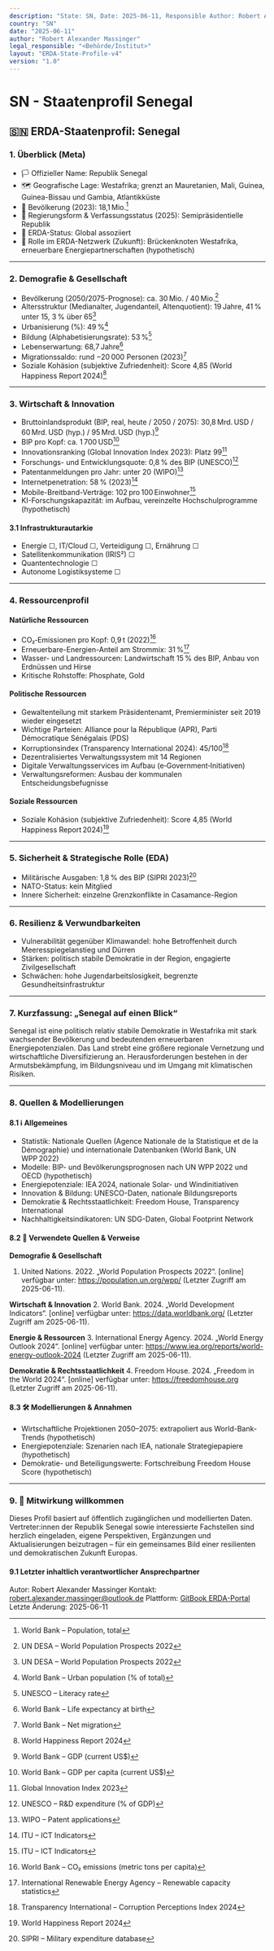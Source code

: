 ```yaml
---
description: "State: SN, Date: 2025-06-11, Responsible Author: Robert Alexander Massinger, if from official or institute: Legal Responsible [Author, Institute, Government]: <Behörde/Institut>"
country: "SN"
date: "2025-06-11"
author: "Robert Alexander Massinger"
legal_responsible: "<Behörde/Institut>"
layout: "ERDA-State-Profile-v4"
version: "1.0"
---
```


# SN - Staatenprofil Senegal

## 🇸🇳 ERDA-Staatenprofil: Senegal

### 1. Überblick (Meta)

* 🏳️ Offizieller Name: Republik Senegal
* 🗺️ Geografische Lage: Westafrika; grenzt an Mauretanien, Mali, Guinea, Guinea-Bissau und Gambia, Atlantikküste
* 👥 Bevölkerung (2023): 18,1 Mio.[^wb-pop]
* 🧠 Regierungsform & Verfassungsstatus (2025): Semipräsidentielle Republik
* 📅 ERDA-Status: Global assoziiert
* 🧭 Rolle im ERDA-Netzwerk (Zukunft): Brückenknoten Westafrika, erneuerbare Energiepartnerschaften (hypothetisch)

***

### 2. Demografie & Gesellschaft

* Bevölkerung (2050/2075-Prognose): ca. 30 Mio. / 40 Mio.[^un-wpp]
* Altersstruktur (Medianalter, Jugendanteil, Altenquotient): 19 Jahre, 41 % unter 15, 3 % über 65[^un-wpp]
* Urbanisierung (%): 49 %[^wb-urb]
* Bildung (Alphabetisierungsrate): 53 %[^unesco]
* Lebenserwartung: 68,7 Jahre[^wb-le]
* Migrationssaldo: rund −20 000 Personen (2023)[^wb-netm]
* Soziale Kohäsion (subjektive Zufriedenheit): Score 4,85 (World Happiness Report 2024)[^whr]

***

### 3. Wirtschaft & Innovation

* Bruttoinlandsprodukt (BIP, real, heute / 2050 / 2075): 30,8 Mrd. USD / 60 Mrd. USD (hyp.) / 95 Mrd. USD (hyp.)[^wb-gdp]
* BIP pro Kopf: ca. 1 700 USD[^wb-gdppc]
* Innovationsranking (Global Innovation Index 2023): Platz 99[^gii]
* Forschungs- und Entwicklungsquote: 0,8 % des BIP (UNESCO)[^unesco-rd]
* Patentanmeldungen pro Jahr: unter 20 (WIPO)[^wipo]
* Internetpenetration: 58 % (2023)[^itu]
* Mobile-Breitband-Verträge: 102 pro 100 Einwohner[^itu]
* KI-Forschungskapazität: im Aufbau, vereinzelte Hochschulprogramme (hypothetisch)

#### 3.1 Infrastrukturautarkie

* Energie ☐, IT/Cloud ☐, Verteidigung ☐, Ernährung ☐
* Satellitenkommunikation (IRIS²) ☐
* Quantentechnologie ☐
* Autonome Logistiksysteme ☐

***

### 4. Ressourcenprofil

#### Natürliche Ressourcen

* CO₂‑Emissionen pro Kopf: 0,9 t (2022)[^wb-co2]
* Erneuerbare-Energien-Anteil am Strommix: 31 %[^ire]
* Wasser- und Landressourcen: Landwirtschaft 15 % des BIP, Anbau von Erdnüssen und Hirse
* Kritische Rohstoffe: Phosphate, Gold

#### Politische Ressourcen

* Gewaltenteilung mit starkem Präsidentenamt, Premierminister seit 2019 wieder eingesetzt
* Wichtige Parteien: Alliance pour la République (APR), Parti Démocratique Sénégalais (PDS)
* Korruptionsindex (Transparency International 2024): 45/100[^ti]
* Dezentralisiertes Verwaltungssystem mit 14 Regionen
* Digitale Verwaltungsservices im Aufbau (e‑Government‑Initiativen)
* Verwaltungsreformen: Ausbau der kommunalen Entscheidungsbefugnisse

#### Soziale Ressourcen

* Soziale Kohäsion (subjektive Zufriedenheit): Score 4,85 (World Happiness Report 2024)[^whr]

***

### 5. Sicherheit & Strategische Rolle (EDA)

* Militärische Ausgaben: 1,8 % des BIP (SIPRI 2023)[^sipri]
* NATO-Status: kein Mitglied
* Innere Sicherheit: einzelne Grenzkonflikte in Casamance-Region

***

### 6. Resilienz & Verwundbarkeiten

* Vulnerabilität gegenüber Klimawandel: hohe Betroffenheit durch Meeresspiegelanstieg und Dürren
* Stärken: politisch stabile Demokratie in der Region, engagierte Zivilgesellschaft
* Schwächen: hohe Jugendarbeitslosigkeit, begrenzte Gesundheitsinfrastruktur

***

### 7. Kurzfassung: „Senegal auf einen Blick“

Senegal ist eine politisch relativ stabile Demokratie in Westafrika mit stark wachsender Bevölkerung und bedeutenden erneuerbaren Energiepotenzialen. Das Land strebt eine größere regionale Vernetzung und wirtschaftliche Diversifizierung an. Herausforderungen bestehen in der Armutsbekämpfung, im Bildungsniveau und im Umgang mit klimatischen Risiken.

***

### 8. Quellen & Modellierungen

#### 8.1 ℹ️ Allgemeines

* Statistik: Nationale Quellen (Agence Nationale de la Statistique et de la Démographie) und internationale Datenbanken (World Bank, UN WPP 2022)
* Modelle: BIP- und Bevölkerungsprognosen nach UN WPP 2022 und OECD (hypothetisch)
* Energiepotenziale: IEA 2024, nationale Solar- und Windinitiativen
* Innovation & Bildung: UNESCO-Daten, nationale Bildungsreports
* Demokratie & Rechtsstaatlichkeit: Freedom House, Transparency International
* Nachhaltigkeitsindikatoren: UN SDG-Daten, Global Footprint Network

#### 8.2 📎 Verwendete Quellen & Verweise

**Demografie & Gesellschaft**
1. United Nations. 2022. „World Population Prospects 2022“. [online] verfügbar unter: <https://population.un.org/wpp/> (Letzter Zugriff am 2025-06-11).

**Wirtschaft & Innovation**
2. World Bank. 2024. „World Development Indicators“. [online] verfügbar unter: <https://data.worldbank.org/> (Letzter Zugriff am 2025-06-11).

**Energie & Ressourcen**
3. International Energy Agency. 2024. „World Energy Outlook 2024“. [online] verfügbar unter: <https://www.iea.org/reports/world-energy-outlook-2024> (Letzter Zugriff am 2025-06-11).

**Demokratie & Rechtsstaatlichkeit**
4. Freedom House. 2024. „Freedom in the World 2024“. [online] verfügbar unter: <https://freedomhouse.org> (Letzter Zugriff am 2025-06-11).

#### 8.3 🛠️ Modellierungen & Annahmen

* Wirtschaftliche Projektionen 2050–2075: extrapoliert aus World-Bank-Trends (hypothetisch)
* Energiepotenziale: Szenarien nach IEA, nationale Strategiepapiere (hypothetisch)
* Demokratie- und Beteiligungswerte: Fortschreibung Freedom House Score (hypothetisch)

***

### 9. 🤝 Mitwirkung willkommen
Dieses Profil basiert auf öffentlich zugänglichen und modellierten Daten. Vertreter:innen der Republik Senegal sowie interessierte Fachstellen sind herzlich eingeladen, eigene Perspektiven, Ergänzungen und Aktualisierungen beizutragen – für ein gemeinsames Bild einer resilienten und demokratischen Zukunft Europas.

#### 9.1 Letzter inhaltlich verantwortlicher Ansprechpartner
Autor: Robert Alexander Massinger
Kontakt: [robert.alexander.massinger@outlook.de](mailto:robert.alexander.massinger@outlook.de)
Plattform: [GitBook ERDA-Portal](https://app.gitbook.com/o/nt9tg4PqKZ12DXO9pou1/s/vUquUrXlP5zeuZ20Fboy/)
Letzte Änderung: 2025-06-11

<!-- Fußnotenverweise -->
[^wb-pop]: World Bank – Population, total
[^un-wpp]: UN DESA – World Population Prospects 2022
[^wb-urb]: World Bank – Urban population (% of total)
[^unesco]: UNESCO – Literacy rate
[^wb-le]: World Bank – Life expectancy at birth
[^wb-netm]: World Bank – Net migration
[^whr]: World Happiness Report 2024
[^wb-gdp]: World Bank – GDP (current US$)
[^wb-gdppc]: World Bank – GDP per capita (current US$)
[^gii]: Global Innovation Index 2023
[^unesco-rd]: UNESCO – R&D expenditure (% of GDP)
[^wipo]: WIPO – Patent applications
[^wb-co2]: World Bank – CO₂ emissions (metric tons per capita)
[^ire]: International Renewable Energy Agency – Renewable capacity statistics
[^sipri]: SIPRI – Military expenditure database
[^ti]: Transparency International – Corruption Perceptions Index 2024
[^itu]: ITU – ICT Indicators
